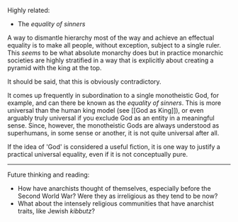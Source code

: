 Highly related:
* The *equality of sinners*

A way to dismantle hierarchy most of the way and achieve an effectual equality is to make all people, without exception, subject to a single ruler. This _seems_ to be what absolute monarchy does but in practice monarchic societies are highly stratified in a way that is explicitly about creating a pyramid with the king at the top.

It should be said, that this is obviously contradictory.

It comes up frequently in subordination to a single monotheistic God, for example, and can there be known as the *equality of sinners*. This is more universal than the human king model (see [[God as King]]), or even arguably truly universal if you exclude God as an entity in a meaningful sense. Since, however, the monotheistic Gods are always understood as superhumans, in some sense or another, it is not quite universal after all.

If the idea of 'God' is considered a useful fiction, it is one way to justify a practical universal equality, even if it is not conceptually pure.

---

Future thinking and reading:

* How have anarchists thought of themselves, especially before the Second World War? Were they as irreligious as they tend to be now?
* What about the intensely religious communities that have anarchist traits, like Jewish *kibbutz*?